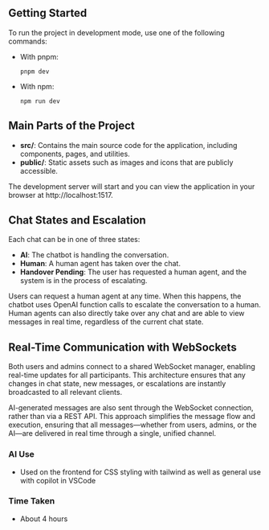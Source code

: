 ## Getting Started

To run the project in development mode, use one of the following commands:

- With pnpm:
    ```
    pnpm dev
    ```
- With npm:
    ```
    npm run dev
    ```

## Main Parts of the Project

- **src/**: Contains the main source code for the application, including components, pages, and utilities.
- **public/**: Static assets such as images and icons that are publicly accessible.

The development server will start and you can view the application in your browser at http://localhost:1517.

## Chat States and Escalation

Each chat can be in one of three states:

- **AI**: The chatbot is handling the conversation.
- **Human**: A human agent has taken over the chat.
- **Handover Pending**: The user has requested a human agent, and the system is in the process of escalating.

Users can request a human agent at any time. When this happens, the chatbot uses OpenAI function calls to escalate the conversation to a human. Human agents can also directly take over any chat and are able to view messages in real time, regardless of the current chat state.

## Real-Time Communication with WebSockets

Both users and admins connect to a shared WebSocket manager, enabling real-time updates for all participants. This architecture ensures that any changes in chat state, new messages, or escalations are instantly broadcasted to all relevant clients.

AI-generated messages are also sent through the WebSocket connection, rather than via a REST API. This approach simplifies the message flow and execution, ensuring that all messages—whether from users, admins, or the AI—are delivered in real time through a single, unified channel.

### AI Use

- Used on the frontend for CSS styling with tailwind as well as general use with copilot in VSCode

### Time Taken

- About 4 hours